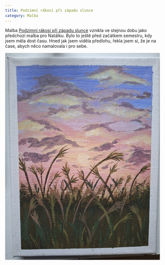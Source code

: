 ```yaml
---
title: Podzimní rákosí při západu slunce
category: Malba
---
```



Malba [Podzimní rákosí při západu slunce](https://www.youtube.com/watch?v=XkkKpIrUotI&list=PLe4pzlRZWh8MEwzsveVXn1wkkkeoRTFco&index=1)
vznikla ve stejnou dobu jako předchozí malba pro Natálku. Bylo to ještě před začátkem semestru, kdy jsem měla dost času. 
Hned jak jsem viděla předlohu, řekla jsem si, že je na čase, abych něco namalovala i pro sebe.

![Podzimni_rakosi](/assets/images/podzimni.jpg)


